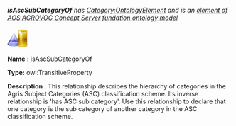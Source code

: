 ___isAscSubCategoryOf__ 
 has
 [Category:OntologyElement](../../Category/OntologyElement "Category:OntologyElement") 
 and is an
 [element of](../../Property/ElementOf "Property:ElementOf") 
[AOS AGROVOC Concept Server fundation ontology model](../../Submissions/AOS_AGROVOC_Concept_Server_fundation_ontology_model "Submissions:AOS AGROVOC Concept Server fundation ontology model")_




  





[![ObjectProperty](../images/thumb/c/c3/ObjectProperty.gif/45px-ObjectProperty.gif)](../../Image/ObjectProperty.gif "ObjectProperty")


__Name__ 
 : isAscSubCategoryOf
 



__Type:__ 
 owl:TransitiveProperty
 



__Description__ 
 : This relationship describes the hierarchy of categories in the Agris Subject Categories (ASC) classification scheme. Its inverse relationship is 'has ASC sub category'. Use this relationship to declare that one category is the sub category of another category in the ASC classification scheme.